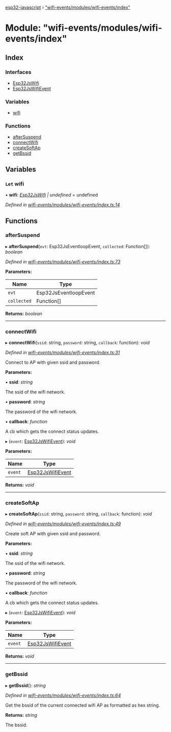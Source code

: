 [esp32-javascript](../README.md) › ["wifi-events/modules/wifi-events/index"](_wifi_events_modules_wifi_events_index_.md)

# Module: "wifi-events/modules/wifi-events/index"

## Index

### Interfaces

* [Esp32JsWifi](../interfaces/_wifi_events_modules_wifi_events_index_.esp32jswifi.md)
* [Esp32JsWifiEvent](../interfaces/_wifi_events_modules_wifi_events_index_.esp32jswifievent.md)

### Variables

* [wifi](_wifi_events_modules_wifi_events_index_.md#let-wifi)

### Functions

* [afterSuspend](_wifi_events_modules_wifi_events_index_.md#aftersuspend)
* [connectWifi](_wifi_events_modules_wifi_events_index_.md#connectwifi)
* [createSoftAp](_wifi_events_modules_wifi_events_index_.md#createsoftap)
* [getBssid](_wifi_events_modules_wifi_events_index_.md#getbssid)

## Variables

### `Let` wifi

• **wifi**: *[Esp32JsWifi](../interfaces/_wifi_events_modules_wifi_events_index_.esp32jswifi.md) | undefined* = undefined

*Defined in [wifi-events/modules/wifi-events/index.ts:14](https://github.com/marcelkottmann/esp32-javascript/blob/e6e5921/components/wifi-events/modules/wifi-events/index.ts#L14)*

## Functions

###  afterSuspend

▸ **afterSuspend**(`evt`: Esp32JsEventloopEvent, `collected`: Function[]): *boolean*

*Defined in [wifi-events/modules/wifi-events/index.ts:73](https://github.com/marcelkottmann/esp32-javascript/blob/e6e5921/components/wifi-events/modules/wifi-events/index.ts#L73)*

**Parameters:**

Name | Type |
------ | ------ |
`evt` | Esp32JsEventloopEvent |
`collected` | Function[] |

**Returns:** *boolean*

___

###  connectWifi

▸ **connectWifi**(`ssid`: string, `password`: string, `callback`: function): *void*

*Defined in [wifi-events/modules/wifi-events/index.ts:31](https://github.com/marcelkottmann/esp32-javascript/blob/e6e5921/components/wifi-events/modules/wifi-events/index.ts#L31)*

Connect to AP with given ssid and password.

**Parameters:**

▪ **ssid**: *string*

The ssid of the wifi network.

▪ **password**: *string*

The password of the wifi network.

▪ **callback**: *function*

A cb which gets the connect status updates.

▸ (`event`: [Esp32JsWifiEvent](../interfaces/_wifi_events_modules_wifi_events_index_.esp32jswifievent.md)): *void*

**Parameters:**

Name | Type |
------ | ------ |
`event` | [Esp32JsWifiEvent](../interfaces/_wifi_events_modules_wifi_events_index_.esp32jswifievent.md) |

**Returns:** *void*

___

###  createSoftAp

▸ **createSoftAp**(`ssid`: string, `password`: string, `callback`: function): *void*

*Defined in [wifi-events/modules/wifi-events/index.ts:49](https://github.com/marcelkottmann/esp32-javascript/blob/e6e5921/components/wifi-events/modules/wifi-events/index.ts#L49)*

Create soft AP with given ssid and password.

**Parameters:**

▪ **ssid**: *string*

The ssid of the wifi network.

▪ **password**: *string*

The password of the wifi network.

▪ **callback**: *function*

A cb which gets the connect status updates.

▸ (`event`: [Esp32JsWifiEvent](../interfaces/_wifi_events_modules_wifi_events_index_.esp32jswifievent.md)): *void*

**Parameters:**

Name | Type |
------ | ------ |
`event` | [Esp32JsWifiEvent](../interfaces/_wifi_events_modules_wifi_events_index_.esp32jswifievent.md) |

**Returns:** *void*

___

###  getBssid

▸ **getBssid**(): *string*

*Defined in [wifi-events/modules/wifi-events/index.ts:64](https://github.com/marcelkottmann/esp32-javascript/blob/e6e5921/components/wifi-events/modules/wifi-events/index.ts#L64)*

Get the bssid of the current connected wifi AP as formatted as hex string.

**Returns:** *string*

The bssid.
